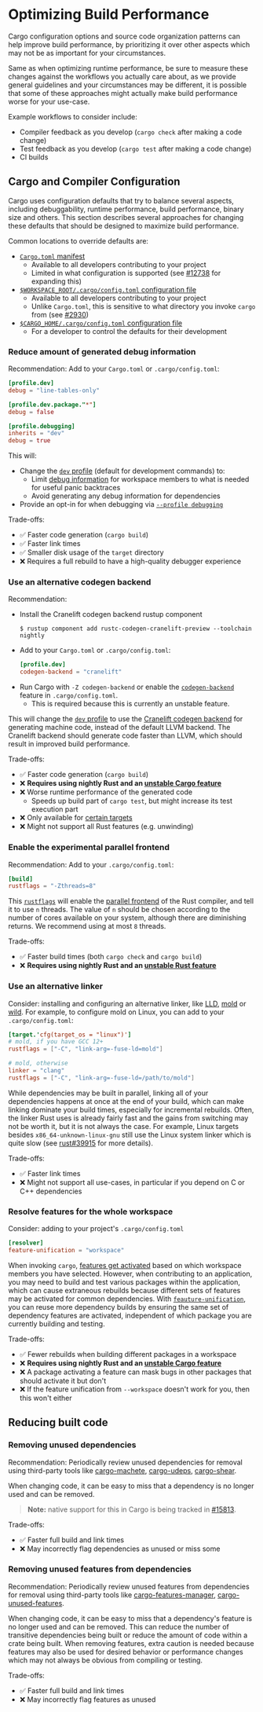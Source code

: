 # Optimizing Build Performance

Cargo configuration options and source code organization patterns can help improve build performance, by prioritizing it over other aspects which may not be as important for your circumstances.

Same as when optimizing runtime performance, be sure to measure these changes against the workflows you actually care about, as we provide general guidelines and your circumstances may be different, it is possible that some of these approaches might actually make build performance worse for your use-case.

Example workflows to consider include:
- Compiler feedback as you develop (`cargo check` after making a code change)
- Test feedback as you develop (`cargo test` after making a code change)
- CI builds

## Cargo and Compiler Configuration

Cargo uses configuration defaults that try to balance several aspects, including debuggability, runtime performance, build performance, binary size and others. This section describes several approaches for changing these defaults that should be designed to maximize build performance.

Common locations to override defaults are:
- [`Cargo.toml` manifest](../reference/profiles.md)
  - Available to all developers contributing to your project
  - Limited in what configuration is supported (see [#12738](https://github.com/rust-lang/cargo/issues/12738) for expanding this)
- [`$WORKSPACE_ROOT/.cargo/config.toml` configuration file](../reference/config.md)
  - Available to all developers contributing to your project
  - Unlike `Cargo.toml`, this is sensitive to what directory you invoke `cargo` from (see [#2930](https://github.com/rust-lang/cargo/issues/2930))
- [`$CARGO_HOME/.cargo/config.toml` configuration file](../reference/config.md)
  - For a developer to control the defaults for their development

### Reduce amount of generated debug information

Recommendation: Add to your `Cargo.toml` or `.cargo/config.toml`:

```toml
[profile.dev]
debug = "line-tables-only"

[profile.dev.package."*"]
debug = false

[profile.debugging]
inherits = "dev"
debug = true
```

This will:
- Change the [`dev` profile](../reference/profiles.md#dev) (default for development commands) to:
  - Limit [debug information](../reference/profiles.md#debug) for workspace members to what is needed for useful panic backtraces
  - Avoid generating any debug information for dependencies
- Provide an opt-in for when debugging via [`--profile debugging`](../reference/profiles.md#custom-profiles)

Trade-offs:
- ✅ Faster code generation (`cargo build`)
- ✅ Faster link times
- ✅ Smaller disk usage of the `target` directory
- ❌ Requires a full rebuild to have a high-quality debugger experience

### Use an alternative codegen backend

Recommendation:

- Install the Cranelift codegen backend rustup component
    ```console
    $ rustup component add rustc-codegen-cranelift-preview --toolchain nightly
    ```
- Add to your `Cargo.toml` or `.cargo/config.toml`:
    ```toml
    [profile.dev]
    codegen-backend = "cranelift"
    ```
- Run Cargo with `-Z codegen-backend` or enable the [`codegen-backend`](../reference/unstable.md#codegen-backend) feature in `.cargo/config.toml`.
  - This is required because this is currently an unstable feature.

This will change the [`dev` profile](../reference/profiles.md#dev) to use the [Cranelift codegen backend](https://github.com/rust-lang/rustc_codegen_cranelift) for generating machine code, instead of the default LLVM backend. The Cranelift backend should generate code faster than LLVM, which should result in improved build performance.

Trade-offs:
- ✅ Faster code generation (`cargo build`)
- ❌ **Requires using nightly Rust and an [unstable Cargo feature][codegen-backend-feature]**
- ❌ Worse runtime performance of the generated code
  - Speeds up build part of `cargo test`, but might increase its test execution part
- ❌ Only available for [certain targets](https://github.com/rust-lang/rustc_codegen_cranelift?tab=readme-ov-file#platform-support)
- ❌ Might not support all Rust features (e.g. unwinding)

[codegen-backend-feature]: ../reference/unstable.md#codegen-backend

### Enable the experimental parallel frontend

Recommendation: Add to your `.cargo/config.toml`:

```toml
[build]
rustflags = "-Zthreads=8"
```

This [`rustflags`][build.rustflags] will enable the [parallel frontend][parallel-frontend-blog] of the Rust compiler, and tell it to use `n` threads. The value of `n` should be chosen according to the number of cores available on your system, although there are diminishing returns. We recommend using at most `8` threads.

Trade-offs:
- ✅ Faster build times (both `cargo check` and `cargo build`)
- ❌ **Requires using nightly Rust and an [unstable Rust feature][parallel-frontend-issue]**

[parallel-frontend-blog]: https://blog.rust-lang.org/2023/11/09/parallel-rustc/
[parallel-frontend-issue]: https://github.com/rust-lang/rust/issues/113349
[build.rustflags]: ../reference/config.md#buildrustflags

### Use an alternative linker

Consider: installing and configuring an alternative linker, like [LLD](https://lld.llvm.org/), [mold](https://github.com/rui314/mold) or [wild](https://github.com/davidlattimore/wild). For example, to configure mold on Linux, you can add to your `.cargo/config.toml`:

```toml
[target.'cfg(target_os = "linux")']
# mold, if you have GCC 12+
rustflags = ["-C", "link-arg=-fuse-ld=mold"]

# mold, otherwise
linker = "clang"
rustflags = ["-C", "link-arg=-fuse-ld=/path/to/mold"]
```

While dependencies may be built in parallel, linking all of your dependencies happens at once at the end of your build, which can make linking dominate your build times, especially for incremental rebuilds. Often, the linker Rust uses is already fairly fast and the gains from switching may not be worth it, but it is not always the case. For example, Linux targets besides `x86_64-unknown-linux-gnu` still use the Linux system linker which is quite slow (see [rust#39915](https://github.com/rust-lang/rust/issues/39915) for more details).

Trade-offs:
- ✅ Faster link times
- ❌ Might not support all use-cases, in particular if you depend on C or C++ dependencies

### Resolve features for the whole workspace

Consider: adding to your project's `.cargo/config.toml`

```toml
[resolver]
feature-unification = "workspace"
```

When invoking `cargo`,
[features get activated][resolver-features] based on which workspace members you have selected.
However, when contributing to an application,
you may need to build and test various packages within the application,
which can cause extraneous rebuilds because different sets of features may be activated for common dependencies.
With [`feauture-unification`][feature-unification],
you can reuse more dependency builds by ensuring the same set of dependency features are activated,
independent of which package you are currently building and testing.

Trade-offs:
- ✅ Fewer rebuilds when building different packages in a workspace
- ❌ **Requires using nightly Rust and an [unstable Cargo feature][feature-unification]**
- ❌ A package activating a feature can mask bugs in other packages that should activate it but don't
- ❌ If the feature unification from `--workspace` doesn't work for you, then this won't either

[resolver-features]: ../reference/resolver.md#features
[feature-unification]: ../reference/unstable.md#feature-unification

## Reducing built code

### Removing unused dependencies

Recommendation: Periodically review unused dependencies for removal using third-party tools like
[cargo-machete](https://crates.io/crates/cargo-machete),
[cargo-udeps](https://crates.io/crates/cargo-udeps),
[cargo-shear](https://crates.io/crates/cargo-shear).

When changing code,
it can be easy to miss that a dependency is no longer used and can be removed.

> **Note:** native support for this in Cargo is being tracked in [#15813](https://github.com/rust-lang/cargo/issues/15813).

Trade-offs:
- ✅ Faster full build and link times
- ❌ May incorrectly flag dependencies as unused or miss some

### Removing unused features from dependencies

Recommendation: Periodically review unused features from dependencies for removal using third-party tools like
[cargo-features-manager](https://crates.io/crates/cargo-features-manager),
[cargo-unused-features](https://crates.io/crates/cargo-unused-features).

When changing code,
it can be easy to miss that a dependency's feature is no longer used and can be removed.
This can reduce the number of transitive dependencies being built or
reduce the amount of code within a crate being built.
When removing features, extra caution is needed because features
may also be used for desired behavior or performance changes
which may not always be obvious from compiling or testing.

Trade-offs:
- ✅ Faster full build and link times
- ❌ May incorrectly flag features as unused
